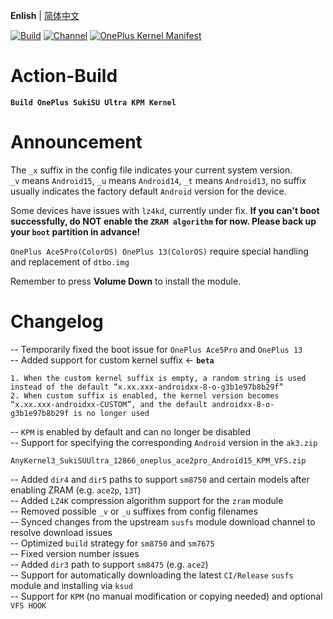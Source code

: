 **Enlish** | [简体中文](README.md)

[![Build](https://img.shields.io/badge/GitHub%20Actions-Build-181717?logo=github&logoColor=white&style=flat-square)](https://github.com/Numbersf/Action-Build/actions/workflows/Build%20SukiSU%20Ultra%20OnePlus.yml) [![Channel](https://img.shields.io/badge/Follow-Telegram-blue.svg?logo=telegram)](https://t.me/taichi91) [![OnePlus Kernel Manifest](https://img.shields.io/badge/OnePlus%20Kernel%20Manifest-EB0029?logo=oneplus&logoColor=white&style=flat-square)](https://github.com/OnePlusOSS/kernel_manifest)

# Action-Build  
**```Build OnePlus SukiSU Ultra KPM Kernel```**

# Announcement  

The ``_x`` suffix in the config file indicates your current system version.  
``_v`` means ``Android15``, ``_u`` means ``Android14``, ``_t`` means ``Android13``, no suffix usually indicates the factory default ``Android`` version for the device.

Some devices have issues with ``lz4kd``, currently under fix. **If you can't boot successfully, do NOT enable the ``ZRAM algorithm`` for now. Please back up your ``boot`` partition in advance!**

``OnePlus Ace5Pro(ColorOS) OnePlus 13(ColorOS)`` require special handling and replacement of ``dtbo.img``

Remember to press **Volume Down** to install the module.

# Changelog  
-- Temporarily fixed the boot issue for `OnePlus Ace5Pro` and `OnePlus 13`  
-- Added support for custom kernel suffix  <- **`beta`**  
```
1. When the custom kernel suffix is empty, a random string is used instead of the default “x.xx.xxx-androidxx-8-o-g3b1e97b8b29f”
2. When custom suffix is enabled, the kernel version becomes “x.xx.xxx-androidxx-CUSTOM”, and the default androidxx-8-o-g3b1e97b8b29f is no longer used
```
-- ``KPM`` is enabled by default and can no longer be disabled  
-- Support for specifying the corresponding ``Android`` version in the ``ak3.zip``  
```
AnyKernel3_SukiSUUltra_12866_oneplus_ace2pro_Android15_KPM_VFS.zip
```
-- Added ``dir4`` and ``dir5`` paths to support ``sm8750`` and certain models after enabling ZRAM (e.g. ``ace2p``, ``13T``)  
-- Added ``LZ4K`` compression algorithm support for the ``zram`` module  
-- Removed possible ``_v`` or ``_u`` suffixes from config filenames  
-- Synced changes from the upstream ``susfs`` module download channel to resolve download issues  
-- Optimized ``build`` strategy for ``sm8750`` and ``sm7675``  
-- Fixed version number issues  
-- Added ``dir3`` path to support ``sm8475`` (e.g. ``ace2``)  
-- Support for automatically downloading the latest ``CI/Release`` ``susfs`` module and installing via ``ksud``  
-- Support for ``KPM`` (no manual modification or copying needed) and optional ``VFS HOOK``